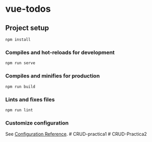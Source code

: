 # vue-todos

## Project setup
```
npm install
```

### Compiles and hot-reloads for development
```
npm run serve
```

### Compiles and minifies for production
```
npm run build
```

### Lints and fixes files
```
npm run lint
```

### Customize configuration
See [Configuration Reference](https://cli.vuejs.org/config/).
#   C R U D - p r a c t i c a 1  
 #   C R U D - P r a c t i c a 2  
 